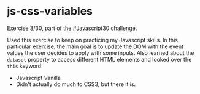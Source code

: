 # js-css-variables

Exercise 3/30, part of the [#Javascript30](http://javascript30.com) challenge.

Used this exercise to keep on practicing my Javascript skills. In this particular exercise, the main goal is to update the DOM with the event values the user decides to apply with some inputs. Also learned about the `dataset` property to access different HTML elements and looked over the `this` keyword.

- Javascript Vanilla
- Didn't actually do much to CSS3, but there it is.
